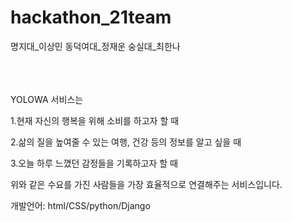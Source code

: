 # hackathon_21team
명지대_이상민 동덕여대_정재운 숭실대_최한나

<br><br><br>
YOLOWA 서비스는

1.현재 자신의 행복을 위해 소비를 하고자 할 때

2.삶의 질을 높여줄 수 있는 여행, 건강 등의 정보를 알고 싶을 때

3.오늘 하루 느꼈던 감정들을 기록하고자 할 때

위와 같은 수요를 가진 사람들을 가장 효율적으로 연결해주는 서비스입니다.



개발언어: html/CSS/python/Django
